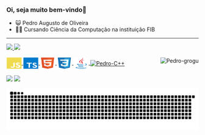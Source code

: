 ### Oi, seja muito bem-vindo👋
- 😺 Pedro Augusto de Oliveira
- 👨‍💻 Cursando Ciência da Computação na instituição FIB
________________________________________________________________________________________________________________________________________________
<div>
  <a href="https://github.com/PedroAugOliveira">
  <img height="180em" src="https://github-readme-stats.vercel.app/api?username=PedroAugOliveira&show_icons=true&theme=synthwave&include_all_commits=true&count_private=true"/>
  <img height="180em" src="https://github-readme-stats.vercel.app/api/top-langs/?username=PedroAugOliveira&layout=compact&langs_count=7&theme=synthwave"/>
  
</div>
  
<div style="display: inline_block"><br>
  <img align="center" alt="Pedro-Js" height="30" width="40" src="https://raw.githubusercontent.com/devicons/devicon/master/icons/javascript/javascript-plain.svg">
  <img align="center" alt="Pedro-typescript" height="30" width="40" src="https://raw.githubusercontent.com/devicons/devicon/master/icons/typescript/typescript-original.svg">
  <img align="center" alt="Pedro-HTML" height="30" width="40" src="https://raw.githubusercontent.com/devicons/devicon/master/icons/html5/html5-original.svg">
  <img align="center" alt="Pedro-CSS" height="30" width="40" src="https://raw.githubusercontent.com/devicons/devicon/master/icons/css3/css3-original.svg">
    <img align="center" alt="Pedro-Java" height="30" width="40" src="https://raw.githubusercontent.com/devicons/devicon/master/icons/java/java-original.svg">
  <img align="center" alt="Pedro-C++" height="30" width="40" src="https://raw.githubusercontent.com/devicons/devicon/master/icons/cplusplus/spring-original.svg">
  <img align="right" alt="Pedro-grogu" src="https://cdn.discordapp.com/attachments/468996747344084992/872940577509998642/tenor.gif">
</div>
  
  
<div>
  <br>
  <a href="https://instagram.com/pe_augustx" target="_blank"><img src="https://img.shields.io/badge/-Instagram-%23E4405F?style=for-the-badge&logo=instagram&logoColor=white" target="_blank"></a>
  <a href = "mailto:pedro.oliveira.cc01@gmail.com"><img src="https://img.shields.io/badge/-Gmail-%23333?style=for-the-badge&logo=gmail&logoColor=white" target="_blank"></a> 
</div>

![Snake animation](https://github.com/PedroAugOliveira/PedroAugOliveira/blob/output/github-contribution-grid-snake.svg)
